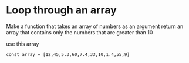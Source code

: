 # Loop through an array

Make a function that takes an array of numbers as an argument
return an array that contains only the numbers that are greater than 10

use this array

    const array = [12,45,5.3,60,7.4,33,10,1.4,55,9]
